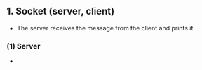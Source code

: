 ## 1. Socket (server, client)

+ The server receives the message from the client and prints it.

### (1) Server

+ 
